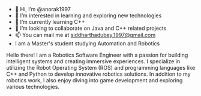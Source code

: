 - 👋 Hi, I’m @anorak1997
- 👀 I’m interested in learning and exploring new technologies
- 🌱 I’m currently learning C++
- 💞️ I’m looking to collaborate on Java and C++ related projects
- 📫 You can mail me at siddharthadubey.1997@gmail.com
- I am a Master's student studying Automation and Robotics

Hello there! I am a Robotics Software Engineer with a passion for building intelligent systems and creating immersive experiences. I specialize in utilizing the Robot Operating System (ROS) and programming languages like C++ and Python to develop innovative robotics solutions. In addition to my robotics work, I also enjoy diving into game development and exploring various technologies.

<!---
anorak1997/anorak1997 is a ✨ special ✨ repository because its `README.md` (this file) appears on your GitHub profile.
You can click the Preview link to take a look at your changes.
--->
